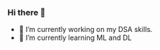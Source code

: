 ### Hi there 👋

* 🔭 I’m currently working on my DSA skills.
* 🌱 I’m currently learning ML and DL
<!--
**NvsYashwanth/NvsYashwanth** is a ✨ _special_ ✨ repository because its `README.md` (this file) appears on your GitHub profile.

Here are some ideas to get you started:

- 👯 I’m looking to collaborate on ...
- 🤔 I’m looking for help with ...
- 💬 Ask me about ...
- 📫 How to reach me: ...
- 😄 Pronouns: ...
- ⚡ Fun fact: ...
-->
